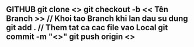 GITHUB
git clone <<Link GITHUB>>
git checkout -b << Tên Branch >> // Khoi tao Branch khi lan dau su dung
git add . // Them tat ca cac file vao Local
git commit -m "<<Binh luan>>"
git push origin <<Ten Branch da khoi tao>>
-------------------------------------------------------------
